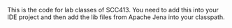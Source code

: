 This is the code for lab classes of SCC413. You need to add this into your IDE project and then add the lib files from Apache Jena into your classpath. 

